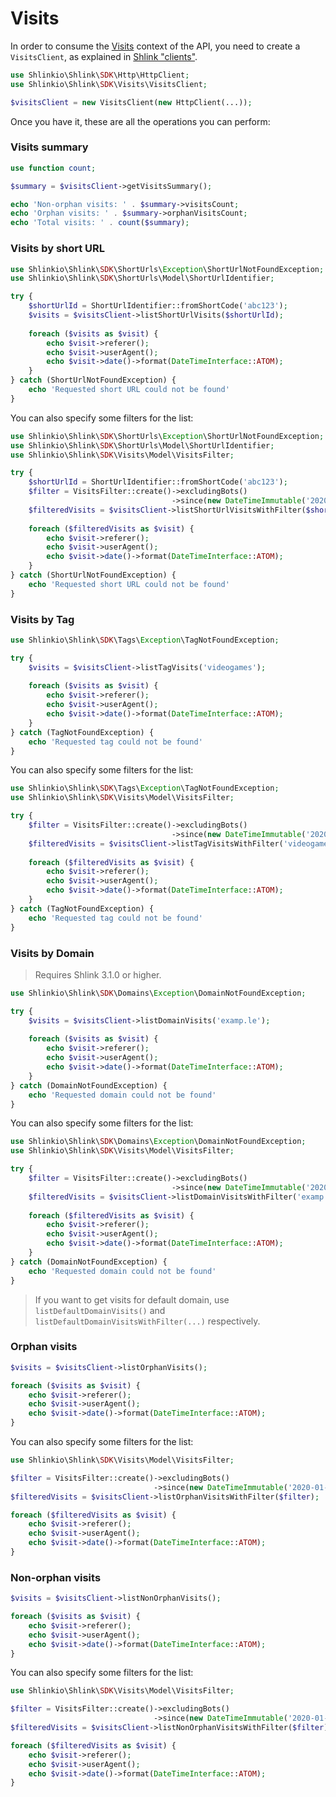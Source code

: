 # Visits

In order to consume the [Visits](https://api-spec.shlink.io/#/Visits) context of the API, you need to create a `VisitsClient`, as explained in [Shlink "clients"](/shlink-clients).

```php
use Shlinkio\Shlink\SDK\Http\HttpClient;
use Shlinkio\Shlink\SDK\Visits\VisitsClient;

$visitsClient = new VisitsClient(new HttpClient(...));
```

Once you have it, these are all the operations you can perform:

### Visits summary

```php
use function count;

$summary = $visitsClient->getVisitsSummary();

echo 'Non-orphan visits: ' . $summary->visitsCount;
echo 'Orphan visits: ' . $summary->orphanVisitsCount;
echo 'Total visits: ' . count($summary);
```

### Visits by short URL

```php
use Shlinkio\Shlink\SDK\ShortUrls\Exception\ShortUrlNotFoundException;
use Shlinkio\Shlink\SDK\ShortUrls\Model\ShortUrlIdentifier;

try {
    $shortUrlId = ShortUrlIdentifier::fromShortCode('abc123');
    $visits = $visitsClient->listShortUrlVisits($shortUrlId);
    
    foreach ($visits as $visit) {
        echo $visit->referer();
        echo $visit->userAgent();
        echo $visit->date()->format(DateTimeInterface::ATOM);
    }
} catch (ShortUrlNotFoundException) {
    echo 'Requested short URL could not be found'
}
```

You can also specify some filters for the list:

```php
use Shlinkio\Shlink\SDK\ShortUrls\Exception\ShortUrlNotFoundException;
use Shlinkio\Shlink\SDK\ShortUrls\Model\ShortUrlIdentifier;
use Shlinkio\Shlink\SDK\Visits\Model\VisitsFilter;

try {
    $shortUrlId = ShortUrlIdentifier::fromShortCode('abc123');
    $filter = VisitsFilter::create()->excludingBots()
                                    ->since(new DateTimeImmutable('2020-01-01'))
    $filteredVisits = $visitsClient->listShortUrlVisitsWithFilter($shortUrlId, $filter);
    
    foreach ($filteredVisits as $visit) {
        echo $visit->referer();
        echo $visit->userAgent();
        echo $visit->date()->format(DateTimeInterface::ATOM);
    }
} catch (ShortUrlNotFoundException) {
    echo 'Requested short URL could not be found'
}
```

### Visits by Tag

```php
use Shlinkio\Shlink\SDK\Tags\Exception\TagNotFoundException;

try {
    $visits = $visitsClient->listTagVisits('videogames');
    
    foreach ($visits as $visit) {
        echo $visit->referer();
        echo $visit->userAgent();
        echo $visit->date()->format(DateTimeInterface::ATOM);
    }
} catch (TagNotFoundException) {
    echo 'Requested tag could not be found'
}
```

You can also specify some filters for the list:

```php
use Shlinkio\Shlink\SDK\Tags\Exception\TagNotFoundException;
use Shlinkio\Shlink\SDK\Visits\Model\VisitsFilter;

try {
    $filter = VisitsFilter::create()->excludingBots()
                                    ->since(new DateTimeImmutable('2020-01-01'))
    $filteredVisits = $visitsClient->listTagVisitsWithFilter('videogames', $filter);
    
    foreach ($filteredVisits as $visit) {
        echo $visit->referer();
        echo $visit->userAgent();
        echo $visit->date()->format(DateTimeInterface::ATOM);
    }
} catch (TagNotFoundException) {
    echo 'Requested tag could not be found'
}
```

### Visits by Domain

> Requires Shlink 3.1.0 or higher.

```php
use Shlinkio\Shlink\SDK\Domains\Exception\DomainNotFoundException;

try {
    $visits = $visitsClient->listDomainVisits('examp.le');
    
    foreach ($visits as $visit) {
        echo $visit->referer();
        echo $visit->userAgent();
        echo $visit->date()->format(DateTimeInterface::ATOM);
    }
} catch (DomainNotFoundException) {
    echo 'Requested domain could not be found'
}
```

You can also specify some filters for the list:

```php
use Shlinkio\Shlink\SDK\Domains\Exception\DomainNotFoundException;
use Shlinkio\Shlink\SDK\Visits\Model\VisitsFilter;

try {
    $filter = VisitsFilter::create()->excludingBots()
                                    ->since(new DateTimeImmutable('2020-01-01'))
    $filteredVisits = $visitsClient->listDomainVisitsWithFilter('examp.le', $filter);
    
    foreach ($filteredVisits as $visit) {
        echo $visit->referer();
        echo $visit->userAgent();
        echo $visit->date()->format(DateTimeInterface::ATOM);
    }
} catch (DomainNotFoundException) {
    echo 'Requested domain could not be found'
}
```

> If you want to get visits for default domain, use `listDefaultDomainVisits()` and `listDefaultDomainVisitsWithFilter(...)` respectively.

### Orphan visits

```php
$visits = $visitsClient->listOrphanVisits();

foreach ($visits as $visit) {
    echo $visit->referer();
    echo $visit->userAgent();
    echo $visit->date()->format(DateTimeInterface::ATOM);
}
```

You can also specify some filters for the list:

```php
use Shlinkio\Shlink\SDK\Visits\Model\VisitsFilter;

$filter = VisitsFilter::create()->excludingBots()
                                ->since(new DateTimeImmutable('2020-01-01'))
$filteredVisits = $visitsClient->listOrphanVisitsWithFilter($filter);

foreach ($filteredVisits as $visit) {
    echo $visit->referer();
    echo $visit->userAgent();
    echo $visit->date()->format(DateTimeInterface::ATOM);
}
```

### Non-orphan visits

```php
$visits = $visitsClient->listNonOrphanVisits();

foreach ($visits as $visit) {
    echo $visit->referer();
    echo $visit->userAgent();
    echo $visit->date()->format(DateTimeInterface::ATOM);
}
```

You can also specify some filters for the list:

```php
use Shlinkio\Shlink\SDK\Visits\Model\VisitsFilter;

$filter = VisitsFilter::create()->excludingBots()
                                ->since(new DateTimeImmutable('2020-01-01'))
$filteredVisits = $visitsClient->listNonOrphanVisitsWithFilter($filter);

foreach ($filteredVisits as $visit) {
    echo $visit->referer();
    echo $visit->userAgent();
    echo $visit->date()->format(DateTimeInterface::ATOM);
}
```
